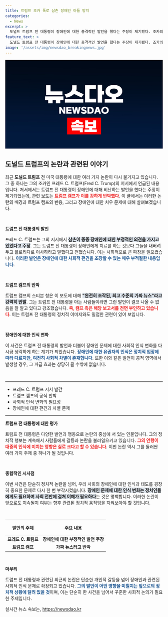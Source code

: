 ```yaml
---
title: 트럼프 조카 폭로 삼촌 장애인 아들 방치
categories:
  - News
excerpt: >
  도널드 트럼프 전 대통령이 장애인에 대한 충격적인 발언을 했다는 주장이 제기됐다. 조카의 저서에서 밝혀진 이 내용에 대해 트럼프 캠프는 강력히 반박하며 가짜 뉴스라고 일축했다. 진실은 무엇일까?
feature_text: >
  도널드 트럼프 전 대통령이 장애인에 대한 충격적인 발언을 했다는 주장이 제기됐다. 조카의 저서에서 밝혀진 이 내용에 대해 트럼프 캠프는 강력히 반박하며 가짜 뉴스라고 일축했다. 진실은 무엇일까?
image: '/assets/img/newsdao_breakingnews.jpg'
---
```


<p><img src="/assets/img/newsdao_breakingnews.jpg" alt="koreaapp 속보" /></p>

<h2 data-ke-size="size26">도널드 트럼프의 논란과 관련된 이야기</h2>

<p data-ke-size="size16">최근 <b>도널드 트럼프</b> 전 미국 대통령에 대한 여러 가지 논란이 다시 불거지고 있습니다. 그 중 하나는 그의 조카인 프레드 C. 트럼프(Fred C. Trump)의 저서에서 언급된 내용입니다. 저서에서는 트럼프 전 대통령이 장애인에 대해 비난하는 발언을 했다는 주장이 제기되었는데, 관련 보도는 <b><span style="color: #ee2323;">트럼프 캠프가 이를 강하게 반박했다</span></b>. 이 글에서는 이러한 논란의 배경과 트럼프 캠프의 반응, 그리고 장애인에 대한 처우 문제에 대해 살펴보겠습니다.</p>

<p data-ke-size="size16">&nbsp;</p>

<p><b>트럼프 전 대통령의 발언</b></p>

<p data-ke-size="size16">프레드 C. 트럼프는 그의 저서에서 <b><span style="background-color: #21538527;">삼촌이 중증 장애인에 대한 부정적인 의견을 가지고 있었다고 주장</span></b>. 그는 트럼프 전 대통령이 장애인에게 치료를 하는 것보다 그들을 내버려 두고 플로리다로 이사하라고 말했다고 전했습니다. 이는 사회적으로 큰 파장을 일으켰습니다. <b><span style="color: #1a5490;">이러한 발언은 장애인에 대한 사회적 편견을 조장할 수 있는 매우 부적절한 내용입니다</span></b>.</p>

<p data-ke-size="size16">&nbsp;</p>

<p><b>트럼프 캠프의 반박</b></p>

<p data-ke-size="size16">트럼프 캠프의 스티븐 청은 이 보도에 대해 <b><span style="background-color: #21538527;">"완전히 조작된, 최고 수준의 가짜 뉴스"라고 강력히 반발</span></b>. 그는 트럼프 전 대통령을 아는 사람들이라면 그런 발언이 결코 나올 수 없음을 잘 알고 있다고 강조했습니다. <b><span style="color: #ee2323;">즉, 캠프 측은 해당 보고서를 전면 부인하고 있습니다</span></b>. 이는 트럼프 전 대통령의 정치적 이미지와도 밀접한 관련이 있어 보입니다.</p>

<p data-ke-size="size16">&nbsp;</p>

<p><b>장애인에 대한 인식 변화</b></p>

<p data-ke-size="size16">이 사건은 트럼프 전 대통령의 발언과 더불어 장애인 문제에 대한 사회적 인식 변화를 다시금 생각하게 하는 계기가 되었습니다. <b><span style="color: #1a5490;">장애인에 대한 유권자의 인식은 정치적 입장에 따라 다르지만, 여전히 사회적 차별이 존재합니다</span></b>. 또한 이와 같은 발언이 공적 영역에서 발생할 경우, 그 파급 효과는 상당히 클 수밖에 없습니다.</p>

<p data-ke-size="size16">&nbsp;</p>

<hr />

<ul>
    <li>프레드 C. 트럼프 저서 발간</li>
    <li>트럼프 캠프의 공식 반박</li>
    <li>사회적 인식 변화의 필요성</li>
    <li>장애인에 대한 편견과 차별 문제</li>
</ul>

<hr />

<p><b>트럼프 전 대통령에 대한 평가</b></p>

<p data-ke-size="size16">트럼프 전 대통령은 다양한 발언과 행동으로 논란의 중심에 서 있는 인물입니다. 그의 정치적 행보는 계속해서 사람들에게 갈등과 논란을 불러일으키고 있습니다. <b><span style="color: #ee2323;">그의 언행이 대중의 인식에 미치는 영향은 실로 크다고 할 수 있습니다</span></b>. 이번 논란 역시 그를 둘러싼 여러 가지 주제 중 하나가 될 것입니다.</p>

<p data-ke-size="size16">&nbsp;</p>

<p><b>종합적인 시사점</b></p>

<p data-ke-size="size16">이번 사건은 단순히 정치적 논란을 넘어, 우리 사회의 장애인에 대한 인식과 태도를 굉장히 중요한 문제로 다시 한 번 부각시켰습니다. <b><span style="background-color: #21538527;">장애인 문제에 대한 인식 변화는 정치인들에게도 필요하며 사회 전반에 걸쳐 이해가 필요하다</span></b>는 것은 명백합니다. 이러한 논란이 앞으로도 지속될지 여부는 향후 관련된 정치적 움직임을 지켜보아야 할 것입니다.</p>

<p data-ke-size="size16">&nbsp;</p>

<table style="width: 100%;">
    <thead>
        <tr>
            <th style="text-align: center; height: 40px;">발언의 주체</th>
            <th style="text-align: center; height: 40px;">주요 내용</th>
        </tr>
    </thead>
    <tbody>
        <tr>
            <td style="text-align: center; height: 17px;"><b>프레드 C. 트럼프</b></td>
            <td style="text-align: center; height: 17px;"><b>장애인에 대한 부정적인 발언 주장</b></td>
        </tr>
        <tr>
            <td style="text-align: center; height: 17px;"><b>트럼프 캠프</b></td>
            <td style="text-align: center; height: 17px;"><b>가짜 뉴스라고 반박</b></td>
        </tr>
    </tbody>
</table>

<p data-ke-size="size16">&nbsp;</p>

<p><b>마무리</b></p>

<p data-ke-size="size16">트럼프 전 대통령과 관련된 최근의 논란은 단순한 개인적 갈등을 넘어 장애인과 관련된 사회적 인식 문제로 확장되고 있습니다. <b><span style="color: #1a5490;">그의 발언이 어떤 영향을 미칠지는 앞으로의 정치적 상황에 달려 있을 것</span></b>이며, 이는 단순히 한 사건을 넘어서 꾸준한 사회적 논의가 필요한 주제입니다.</p>
실시간 뉴스 속보는, <a href="https://newsdao.kr" rel="dofollow">https://newsdao.kr</a>


